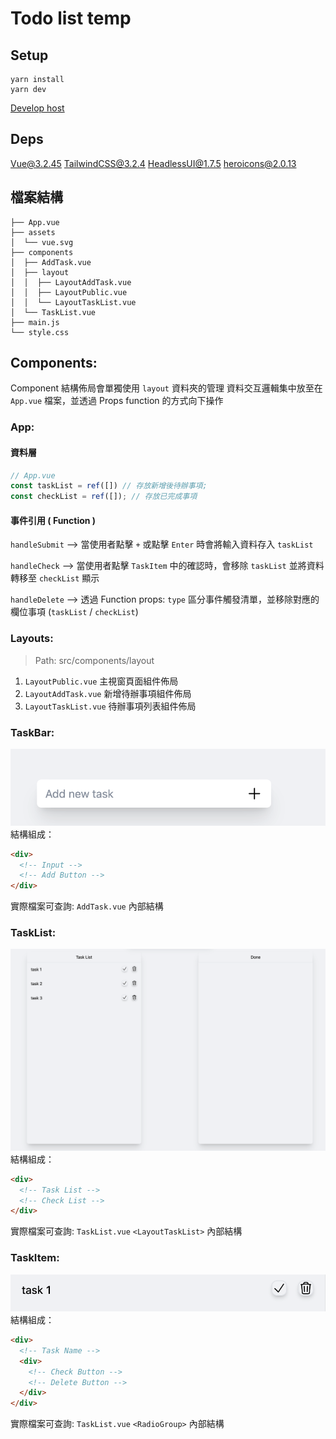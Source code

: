 # Todo list temp
## Setup
```script
yarn install
yarn dev
```
[Develop host](http://localhost:3000)

## Deps
Vue@3.2.45
TailwindCSS@3.2.4
HeadlessUI@1.7.5
heroicons@2.0.13

## 檔案結構
```
├── App.vue
├── assets
│  └── vue.svg
├── components
│  ├── AddTask.vue
│  ├── layout
│  │  ├── LayoutAddTask.vue
│  │  ├── LayoutPublic.vue
│  │  └── LayoutTaskList.vue
│  └── TaskList.vue
├── main.js
└── style.css
```

## Components:
Component 結構佈局會單獨使用 `layout` 資料夾的管理
資料交互邏輯集中放至在 `App.vue` 檔案，並透過 Props function 的方式向下操作
### App:
#### 資料層
```js
// App.vue
const taskList = ref([]) // 存放新增後待辦事項;
const checkList = ref([]); // 存放已完成事項
```
#### 事件引用 ( Function )
`handleSubmit` --> 當使用者點擊 `+` 或點擊 `Enter` 時會將輸入資料存入 `taskList`   

`handleCheck` --> 當使用者點擊 `TaskItem` 中的確認時，會移除 `taskList` 並將資料轉移至 `checkList` 顯示   

`handleDelete` --> 透過 Function props: `type` 區分事件觸發清單，並移除對應的欄位事項 (`taskList` / `checkList`)   

### Layouts:
> Path: src/components/layout
1. `LayoutPublic.vue` 主視窗頁面組件佈局
2. `LayoutAddTask.vue` 新增待辦事項組件佈局
3. `LayoutTaskList.vue` 待辦事項列表組件佈局
### TaskBar:
![TaskBar](/screenshot/TaskBar.png)
結構組成：
```html
<div>
  <!-- Input -->
  <!-- Add Button -->
</div>
```
實際檔案可查詢: `AddTask.vue` 內部結構
### TaskList:
![TaskList](/screenshot//TaskList.png)
結構組成：
```html
<div>
  <!-- Task List -->
  <!-- Check List -->
</div>
```
實際檔案可查詢: `TaskList.vue` `<LayoutTaskList>` 內部結構

### TaskItem:
![TaskItem](/screenshot/TaskItem.png)
結構組成：
```html
<div>
  <!-- Task Name -->
  <div>
    <!-- Check Button -->
    <!-- Delete Button -->
  </div>
</div>
```
實際檔案可查詢: `TaskList.vue` `<RadioGroup>` 內部結構
